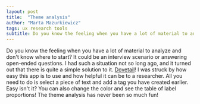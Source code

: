```yaml
---
layout: post
title:  "Theme analysis"
author: "Marta Mazurkiewicz"
tags: ux research tools
subtitle: Do you know the feeling when you have a lot of material to analyze and don't know where to start?
---
```


Do you know the feeling when you have a lot of material to analyze and don't know where to start? It could be an interview scenario or answering open-ended questions. I had such a situation not so long ago, and it turned out that there is quite a simple solution to it. [Dovetail](https://dovetailapp.com/)! I was struck by how easy this app is to use and how helpful it can be to a researcher. All you need to do is select a piece of text and add a tag you have created earlier. Easy isn't it? You can also change the color and see the table of label proportions! The theme analysis has never been so much fun!

